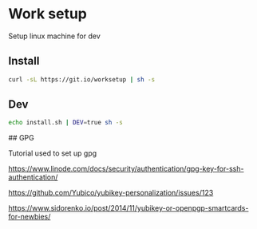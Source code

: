 # Work setup

Setup linux machine for dev

## Install

```bash
curl -sL https://git.io/worksetup | sh -s
```

## Dev

```bash
echo install.sh | DEV=true sh -s
```

## GPG

Tutorial used to set up gpg

https://www.linode.com/docs/security/authentication/gpg-key-for-ssh-authentication/

https://github.com/Yubico/yubikey-personalization/issues/123

https://www.sidorenko.io/post/2014/11/yubikey-or-openpgp-smartcards-for-newbies/
